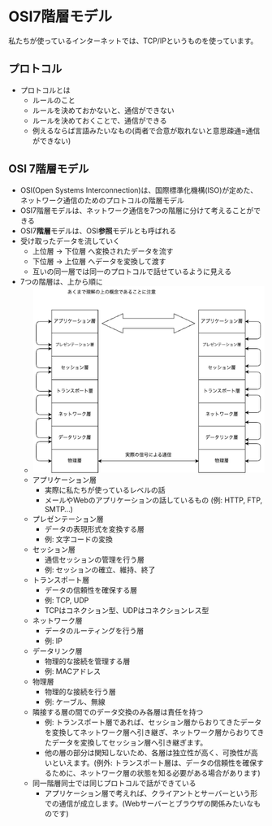 # OSI7階層モデル

私たちが使っているインターネットでは、TCP/IPというものを使っています。

## プロトコル

* プロトコルとは
    * ルールのこと
    * ルールを決めておかないと、通信ができない
    * ルールを決めておくことで、通信ができる
    * 例えるならば言語みたいなもの(両者で合意が取れないと意思疎通=通信ができない)

## OSI 7階層モデル

* OSI(Open Systems Interconnection)は、国際標準化機構(ISO)が定めた、ネットワーク通信のためのプロトコルの階層モデル
* OSI7階層モデルは、ネットワーク通信を7つの階層に分けて考えることができる
* OSI7**階層**モデルは、OSI**参照**モデルとも呼ばれる
* 受け取ったデータを流していく
    * 上位層 → 下位層 へ変換されたデータを流す
    * 下位層 → 上位層 へデータを変換して渡す
    * 互いの同一層では同一のプロトコルで話せているように見える
* 7つの階層は、上から順に
    * ![階層図](images/osimodel.drawio.png)
    * アプリケーション層
        * 実際に私たちが使っているレベルの話
        * メールやWebのアプリケーションの話しているもの (例: HTTP, FTP, SMTP…)
    * プレゼンテーション層
        * データの表現形式を変換する層
        * 例: 文字コードの変換
    * セッション層
        * 通信セッションの管理を行う層
        * 例: セッションの確立、維持、終了
    * トランスポート層
        * データの信頼性を確保する層
        * 例: TCP, UDP
        * TCPはコネクション型、UDPはコネクションレス型
    * ネットワーク層
        * データのルーティングを行う層
        * 例: IP
    * データリンク層
        * 物理的な接続を管理する層
        * 例: MACアドレス
    * 物理層
        * 物理的な接続を行う層
        * 例: ケーブル、無線
    * 隣接する層の間でのデータ交換のみ各層は責任を持つ
        * 例: トランスポート層であれば、セッション層からおりてきたデータを変換してネットワーク層へ引き継ぎ、ネットワーク層からおりてきたデータを変換してセッション層へ引き継ぎます。
        * 他の層の部分は関知しないため、各層は独立性が高く、可換性が高いといえます。(例外: トランスポート層は、データの信頼性を確保するために、ネットワーク層の状態を知る必要がある場合があります)
    * 同一階層同士では同じプロトコルで話ができている
        * アプリケーション層で考えれば、クライアントとサーバーという形での通信が成立します。(Webサーバーとブラウザの関係みたいなものです)
